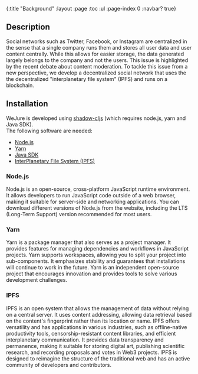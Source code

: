 {:title "Background"
 :layout :page
 :toc :ul
 :page-index 0
 :navbar? true}

## Description

Social networks such as Twitter, Facebook, or Instagram are centralized in the sense that a single company runs them and stores all user data and user content centrally. While this allows for easier storage, the data generated largely belongs to the company and not the users. This issue is highlighted by the recent debate about content moderation. To tackle this issue from a new perspective, we develop a decentralized social network that uses the the decentralized "interplanetary file system" (IPFS) and runs on a blockchain.

## Installation
WeJure is developed using [shadow-cljs](https://github.com/thheller/shadow-cljs) (which requires node.js, yarn and Java SDK).<br/>
The following software are needed:
- [Node.js](https://nodejs.org) 
- [Yarn](https://www.yarnpkg.com)
- [Java SDK](https://adoptium.net/) 
- [InterPlanetary File System (IPFS)](https://ipfs.tech/)

### Node.js
Node.js is an open-source, cross-platform JavaScript runtime environment. It allows developers to run JavaScript code outside of a web browser, making it suitable for server-side and networking applications. You can download different versions of Node.js from the website, including the LTS (Long-Term Support) version recommended for most users.

### Yarn
Yarn is a package manager that also serves as a project manager. It provides features for managing dependencies and workflows in JavaScript projects. Yarn supports workspaces, allowing you to split your project into sub-components. It emphasizes stability and guarantees that installations will continue to work in the future. Yarn is an independent open-source project that encourages innovation and provides tools to solve various development challenges.

### IPFS
IPFS is an open system that allows the management of data without relying on a central server. It uses content addressing, allowing data retrieval based on the content's fingerprint rather than its location or name. IPFS offers versatility and has applications in various industries, such as offline-native productivity tools, censorship-resistant content libraries, and efficient interplanetary communication. It provides data transparency and permanence, making it suitable for storing digital art, publishing scientific research, and recording proposals and votes in Web3 projects. IPFS is designed to reimagine the structure of the traditional web and has an active community of developers and contributors.






